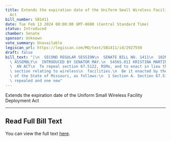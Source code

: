 ```yaml
---
title: Extends the expiration date of the Uniform Small Wireless Facility Deployment
  Act
bill_number: SB1411
date: Tue Feb 13 2024 00:00:00 GMT-0600 (Central Standard Time)
status: Introduced
chamber: Senate
sponsor: Unknown
vote_summary: Unavailable
legiscan_url: https://legiscan.com/MO/text/SB1411/id/2927550
draft: false
bill_text: "|\n  SECOND REGULAR SESSION\n  SENATE BILL NO. 1411\n  102ND GENERA L\
  \ ASSEMBLY\n  INTRODUCED BY SENATOR MAY.\n  5456S.01I KRISTINA MARTIN, Secretary\n\
  \  AN ACT\n  To repeal section 67.5122, RSMo, and to enact in lieu thereof one new\
  \ section relating to wireless\n  facilities.\n  Be it enacted by the General Assembly\
  \ of the State of Missouri, as follows:\n  1 Section A. Section 67.5122, RSMo, is\
  \ repealed and one new"
---
```

Extends the expiration date of the Uniform Small Wireless Facility Deployment Act

---

## Read Full Bill Text

You can view the full text [here](https://legiscan.com/MO/text/SB1411/id/2927550).
